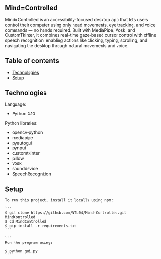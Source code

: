 ## Mind=Controlled 

Mind=Controlled is an accessibility-focused desktop app that lets users control their computer using only head movements, eye tracking, and voice commands — no hands required.
Built with MediaPipe, Vosk, and CustomTkinter, it combines real-time gaze-based cursor control with offline speech recognition, enabling actions like clicking, typing, scrolling, and navigating the desktop through natural movements and voice.



## Table of contents
* [Technologies](#technologies)
* [Setup](#setup)


  
## Technologies
  Language:
  * Python 3.10

  Python libraries:
  * opencv-python
  * mediapipe
  * pyautogui
  * pynput
  * customtkinter
  * pillow
  * vosk
  * sounddevice
  * SpeechRecognition
  
## Setup
    To run this project, install it locally using npm:

    ```
    $ git clone https://github.com/WTL04/Mind-Controlled.git MindControlled
    $ cd MindControlled
    $ pip install -r requirements.txt
    ```

    ```
    Run the program using:

    $ python gui.py
    ```
